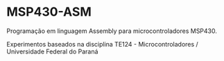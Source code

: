 MSP430-ASM
==========

Programação em linguagem Assembly para microcontroladores MSP430.

Experimentos baseados na disciplina TE124 - Microcontroladores /  
Universidade Federal do Paraná

